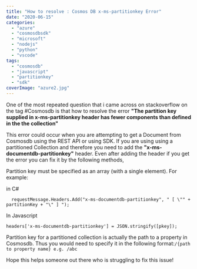```yaml
---
title: "How to resolve : Cosmos DB x-ms-partitionkey Error"
date: "2020-06-15"
categories: 
  - "azure"
  - "cosmosdbsdk"
  - "microsoft"
  - "nodejs"
  - "python"
  - "vscode"
tags: 
  - "cosmosdb"
  - "javascript"
  - "partitionkey"
  - "sdk"
coverImage: "azure2.jpg"
---
```


One of the most repeated question that i came across on stackoverflow on the tag #Cosmosdb is that how to resolve the error **"The partition key supplied in x-ms-partitionkey header has fewer components than defined in the the collection"**

This error could occur when you are attempting to get a Document from Cosmosdb using the REST API or using SDK. If you are using using a partitioned Collection and therefore you need to add the **"x-ms-documentdb-partitionkey"** header. Even after adding the header if you get the error you can fix it by the following methods,

Partition key must be specified as an array (with a single element). For example:

in C#

```
  requestMessage.Headers.Add("x-ms-documentdb-partitionkey", " [ \"" + partitionKey + "\" ] ");
```

In Javascript

```
headers['x-ms-documentdb-partitionkey'] = JSON.stringify([pkey]);
```

Partition key for a partitioned collection is actually the path to a property in Cosmosdb. Thus you would need to specify it in the following format:`/{path to property name} e.g. /abc`

Hope this helps someone out there who is struggling to fix this issue!
